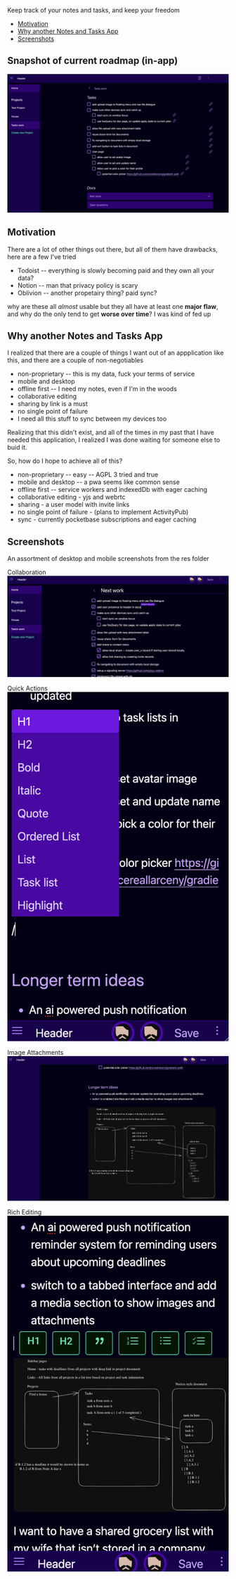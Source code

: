 Keep track of your notes and tasks, and keep your freedom

- [Motivation](#motivation)
- [Why another Notes and Tasks App](#why-another-notes-and-tasks-app)
- [Screenshots](#screenshots)

## Snapshot of current roadmap (in-app)
<img src='./res/desktop-roadmap.png' >

## Motivation
There are a lot of other things out there, but all of them have drawbacks, here are a few I've tried

- Todoist -- everything is slowly becoming paid and they own all your data?
- Notion -- man that privacy policy is scary
- Oblivion -- another propetairy thing? paid sync?

why are these all *almost* usable but they all have at least one __major flaw__, and why do the only tend to get __worse over time__?
I was kind of fed up

## Why another Notes and Tasks App
I realized that there are a couple of things I want out of an appplication like this, and there are a couple of non-negotiables
- non-proprietary -- this is my data, fuck your terms of service
- mobile and desktop
- offline first -- I need my notes, even if I'm in the woods
- collaborative editing
- sharing by link is a must
- no single point of failure
- I need all this stuff to sync between my devices too

Realizing that this didn't exist, and all of the times in my past that I have needed this application, I realized I was done waiting for someone else to buid it.

So, how do I hope to achieve all of this?
- non-proprietary -- easy -- AGPL 3 tried and true
- mobile and desktop -- a pwa seems like common sense
- offline first -- service workers and indexedDb with eager caching
- collaborative editing - yjs and webrtc
- sharing - a user model with invite links
- no single point of failure - (plans to implement ActivityPub)
- sync - currently pocketbase subscriptions and eager caching


## Screenshots
An assortment of desktop and mobile screenshots from the res folder

Collaboration
<img src='./res/collaboration.png'>

Quick Actions
<img src='./res/actions.png'>

Image Attachments
<img src='./res/attachments.png'>

Rich Editing
<img src='./res/rich-editing.png'>
